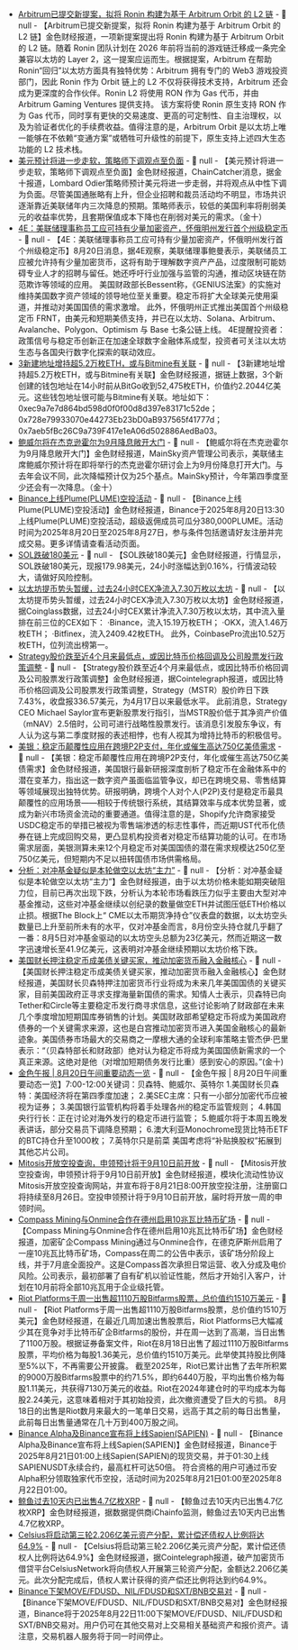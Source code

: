 - [Arbitrum已提交新提案，拟将 Ronin 构建为基于 Arbitrum Orbit 的 L2 链](https://crypto.news/arbitrum-submits-proposal-to-build-ronin-l2-as-an-orbit-chain/) - 📰 null - 【Arbitrum已提交新提案，拟将 Ronin 构建为基于 Arbitrum Orbit 的 L2 链】金色财经报道，一项新提案提出将 Ronin 构建为基于 Arbitrum Orbit 的 L2 链。随着 Ronin 团队计划在 2026 年前将当前的游戏链迁移成一条完全兼容以太坊的 Layer 2，这一提案应运而生。根据提案，Arbitrum 在帮助 Ronin“回归”以太坊方面具有独特优势：Arbitrum 拥有专门的 Web3 游戏投资部门，因此 Ronin 作为 Orbit 链上的 L2 不仅将获得技术支持，Arbitrum 还会成为更深度的合作伙伴。Ronin L2 将使用 RON 作为 Gas 代币，并由 Arbitrum Gaming Ventures 提供支持。 
该方案将使 Ronin 原生支持 RON 作为 Gas 代币，同时享有更快的交易速度、更高的可定制性、自主治理权，以及为验证者优化的手续费收益。值得注意的是，Arbitrum Orbit 是以太坊上唯一能够在不依赖“变通方案”或牺牲可升级性的前提下，原生支持上述四大生态功能的 L2 技术栈。
- [美元预计将进一步走软，策略师下调观点至负面]() - 📰 null - 【美元预计将进一步走软，策略师下调观点至负面】金色财经报道，ChainCatcher消息，据金十报道，Lombard Odier策略师预计美元将进一步走弱，并将观点从中性下调为负面。尽管美国通胀略有上升，但企业招聘和裁员活动均不明显，市场共识逐渐靠近美联储年内三次降息的预期。策略师表示，较低的美国利率将削弱美元的收益率优势，且套期保值成本下降也在削弱对美元的需求。（金十）
- [4E：美联储理事称员工应可持有少量加密资产，怀俄明州发行首个州级稳定币]() - 📰 null - 【4E：美联储理事称员工应可持有少量加密资产，怀俄明州发行首个州级稳定币】8月20日消息，据4E观察，美联储理事鲍曼表示，美联储员工应被允许持有少量加密货币，这将有助于理解数字资产产品，过度限制可能妨碍专业人才的招聘与留任。她还呼吁行业加强与监管的沟通，推动区块链在防范欺诈等领域的应用。 
美国财政部长Bessent称，《GENIUS法案》的实施对维持美国数字资产领域的领导地位至关重要。稳定币将扩大全球美元使用渠道，并推动对美国国债的需求激增。 
此外，怀俄明州正式推出美国首个州级稳定币 FRNT，由美元和短期美债支持，并已在以太坊、Solana、Arbitrum、Avalanche、Polygon、Optimism 与 Base 七条公链上线。 
4E提醒投资者：政策信号与稳定币创新正在加速全球数字金融体系成型，投资者可关注以太坊生态与各国央行数字化探索的联动效应。
- [3新建地址增持超5.2万枚ETH，或与Bitmine有关联](https://x.com/OnchainLens/status/1957834224259715116) - 📰 null - 【3新建地址增持超5.2万枚ETH，或与Bitmine有关联】金色财经报道，据链上数据，3个新创建的钱包地址在14小时前从BitGo收到52,475枚ETH，价值约2.2044亿美元。这些钱包地址很可能与Bitmine有关联。地址如下： 
0xec9a7e7d864bd598d0f0f00d8d397e83171c52de； 
0x728e79933070e44273Eb23bD0aB937565f41777d； 
0x7aeb5fBc26C9a739F417e1eA06d502886AedBa03。
- [鲍威尔将在杰克逊霍尔为9月降息敞开大门]() - 📰 null - 【鲍威尔将在杰克逊霍尔为9月降息敞开大门】金色财经报道，MainSky资产管理公司表示，美联储主席鲍威尔预计将在即将举行的杰克逊霍尔研讨会上为9月份降息打开大门。与去年会议不同，此次降幅预计仅为25个基点。MainSky预计，今年第四季度至少还会有一次降息。（金十）
- [Binance上线Plume(PLUME)空投活动](https://www.binance.com/zh-CN/support/announcement/detail/73627a3e1987427bb2c090b62a8e346f) - 📰 null - 【Binance上线Plume(PLUME)空投活动】金色财经报道，Binance于2025年8月20日13:30上线Plume(PLUME)空投活动，超级返佣成员可瓜分380,000PLUME。活动时间为2025年8月20日至2025年8月27日，参与条件包括邀请好友注册并完成交易。更多详情请查看活动页面。
- [SOL跌破180美元]() - 📰 null - 【SOL跌破180美元】金色财经报道，行情显示，SOL跌破180美元，现报179.98美元，24小时涨幅达到0.16%，行情波动较大，请做好风险控制。
- [以太坊提币势头暂缓，过去24小时CEX净流入7.30万枚以太坊](https://www.coinglass.com/zh/Balance) - 📰 null - 【以太坊提币势头暂缓，过去24小时CEX净流入7.30万枚以太坊】金色财经报道，据Coinglass数据，过去24小时CEX累计净流入7.30万枚以太坊，其中流入量排在前三位的CEX如下： 
·Binance，流入15.19万枚ETH； 
·OKX，流入1.46万枚ETH； 
·Bitfinex，流入2409.42枚ETH。 
此外，CoinbasePro流出10.52万枚ETH，位列流出榜第一。
- [Strategy股价跌至近4个月来最低点，或因比特币价格回调及公司股票发行政策调整](https://cointelegraph.com/news/michael-saylor-strategy-stock-price-low-equity-atm-guidance-community-bitcoin) - 📰 null - 【Strategy股价跌至近4个月来最低点，或因比特币价格回调及公司股票发行政策调整】金色财经报道，据Cointelegraph报道，或因比特币价格回调及公司股票发行政策调整，Strategy（MSTR）股价昨日下跌7.43%，收盘报336.57美元，为4月17日以来最低水平。 
此前消息，Strategy CEO Michael Saylor宣布更新股票发行指引，当MSTR股价低于其净资产价值（mNAV）2.5倍时，公司可进行战略性股票发行。该消息引发股东争议，有人认为这与第二季度财报的表述相悖，也有人视其为增持比特币的积极信号。
- [美银：稳定币颠覆性应用在跨境P2P支付，年化或催生高达750亿美债需求]() - 📰 null - 【美银：稳定币颠覆性应用在跨境P2P支付，年化或催生高达750亿美债需求】金色财经报道，美国银行最新研报深度剖析了稳定币在金融体系中的潜在变革力，指出这一数字资产虽面临监管争议，却已在跨境交易、零售结算等领域展现出独特优势。研报明确，跨境个人对个人(P2P)支付是稳定币最具颠覆性的应用场景——相较于传统银行系统，其结算效率与成本优势显著，或成为新兴市场资金流动的重要通道。值得注意的是，Shopify允许商家接受USDC稳定币的举措已被视为零售端渗透的标志性事件，而近期UST代币化债券在链上完成回购交易，更凸显机构投资者对稳定币结算功能的认可。在市场需求层面，美银测算未来12个月稳定币对美国国债的潜在需求规模达250亿至750亿美元，但短期内不足以扭转国债市场供需格局。
- [分析：对冲基金疑似是本轮做空以太坊“主力”](https://bitcoinist.com/hedge-fund-hanno-posizioni-short-su-ethereum-sta-arrivando-uno-short-squeeze/) - 📰 null - 【分析：对冲基金疑似是本轮做空以太坊“主力”】金色财经报道，由于以太坊价格未能如期突破阻力位，目前已再次出现下跌，分析认为本轮市场看跌压力似乎主要由大型对冲基金推动，这些对冲基金继续以创纪录的数量做空ETH并试图压低ETH价格以止损。根据The Block上“ CME以太币期货净持仓”仪表盘的数据，以太坊空头数量已上升至前所未有的水平，仅对冲基金而言，8月份空头持仓就几乎翻了一番：8月5日对冲基金驱动的以太坊空头总额为23亿美元，然而近期这一数字迅速增长至41.9亿美元，这表明对冲基金继续预期以太坊价格下跌。
- [美国财长押注稳定币成美债关键买家，推动加密货币融入金融核心]() - 📰 null - 【美国财长押注稳定币成美债关键买家，推动加密货币融入金融核心】金色财经报道，美国财长贝森特押注加密货币行业将成为未来几年美国国债的关键买家，目前美国政府正寻求支撑海量新国债的需求。知情人士表示，贝森特已向Tether和Circle等主要稳定币发行商寻求信息，这些讨论影响了财政部在未来几个季度增加短期国库券销售的计划。美国财政部希望稳定币将成为美国政府债券的一个关键需求来源，这也是白宫推动加密货币进入美国金融核心的最新迹象。美国债券市场最大的交易商之一摩根大通的全球利率策略主管杰伊·巴里表示：“（贝森特部长和财政部）绝对认为稳定币将成为美国国债新需求的一个真正来源。这绝对是他（对增加短期债务发行比重）感到安心的原因。”(金十)
- [金色午报 | 8月20日午间重要动态一览]() - 📰 null - 【金色午报 | 8月20日午间重要动态一览】7:00-12:00关键词：贝森特、鲍威尔、英特尔 
1.美国财长贝森特：美国经济将在第四季度加速； 
2.美SEC主席：只有一小部分加密代币应被视为证券； 
3.美国银行监管机构将着手处理各州的稳定币监管规则； 
4.韩国央行行长：正在讨论对海外发行的稳定币进行监管； 
5.鲍威尔将于本周五晚发表讲话，部分交易员下调降息预期； 
6.澳大利亚Monochrome现货比特币ETF的BTC持仓升至1000枚； 
7.英特尔只是前菜 美国考虑将“补贴换股权”拓展到其他芯片公司。
- [Mitosis开放空投查询，申领预计将于9月10日前开放](https://x.com/MitosisFdn/status/1958003796598313134) - 📰 null - 【Mitosis开放空投查询，申领预计将于9月10日前开放】金色财经报道，模块化流动性协议Mitosis开放空投查询网站，并宣布将于8月21日8:00开放空投注册，注册窗口将持续至8月26日。空投申领预计将于9月10日前开放，届时将开放一周的申领时间。
- [Compass Mining与Onmine合作在德州启用10兆瓦比特币矿场](https://theminermag.com/news/2025-08-19/compass-bitcoin-texas-onmine) - 📰 null - 【Compass Mining与Onmine合作在德州启用10兆瓦比特币矿场】金色财经报道，加密矿企Compass Mining通过与Onmine合作，在德克萨斯州启用了一座10兆瓦比特币矿场，Compass在周二的公告中表示，该矿场分阶段上线，并于7月底全面投产。这是Compass首次承担日常运营、收入分成及电价风险。公司表示，最初部署了自有矿机以验证性能，然后才开始引入客户，计划在10月前将全部10兆瓦用于企业级托管。
- [Riot Platforms于周一出售超1110万股Bitfarms股票，总价值约1510万美元](https://theminermag.com/news/2025-08-19/riot-bitfarms-offload) - 📰 null - 【Riot Platforms于周一出售超1110万股Bitfarms股票，总价值约1510万美元】金色财经报道，在最近几周加速出售股票后，Riot Platforms已大幅减少其在竞争对手比特币矿企Bitfarms的股份，并在周一达到了高潮，当日出售了1100万股。根据证券备案文件，Riot在8月18日出售了超过1110万股Bitfarms股票，平均价格为每股1.36美元，总价值约1510万美元。此举使其持股比例降至5%以下，不再需要公开披露。 
截至2025年，Riot已累计出售了去年所积累的9000万股Bitfarms股票中的约71.5%，即约6440万股，平均出售价格为每股1.11美元，共获得7130万美元的收益。Riot在2024年建仓时的平均成本为每股2.24美元，这意味着相对于其初始投资，此次撤资遭受了巨大的亏损。 
8月18日的出售是Riot数月来最大的一笔单日交易，远高于其之前的每日出售量，此前每日出售量通常在几十万到400万股之间。
- [Binance Alpha及Binance宣布将上线Sapien(SAPIEN)](https://www.binance.com/zh-CN/support/announcement/detail/5131dd5b00c64977b10f402337850cd2) - 📰 null - 【Binance Alpha及Binance宣布将上线Sapien(SAPIEN)】金色财经报道，Binance于2025年8月21日01:00上线Sapien(SAPIEN)的现货交易，并于01:30上线SAPIENUSDT永续合约，最高杠杆可达50倍。 
符合资格的用户可通过币安Alpha积分领取独家代币空投，活动时间为2025年8月21日01:00至2025年8月22日01:00。
- [鲸鱼过去10天内已出售4.7亿枚XRP](https://x.com/ali_charts/status/1958001795311284569) - 📰 null - 【鲸鱼过去10天内已出售4.7亿枚XRP】金色财经报道，据数据提供商iChainfo监测，鲸鱼过去10天内已出售4.7亿枚XRP。
- [Celsius将启动第三轮2.206亿美元资产分配，累计偿还债权人比例将达64.9%](https://x.com/Cointelegraph/status/1957993669165813917) - 📰 null - 【Celsius将启动第三轮2.206亿美元资产分配，累计偿还债权人比例将达64.9%】金色财经报道，据Cointelegraph报道，破产加密货币借贷平台CelsiusNetwork将向债权人开展第三轮资产分配，金额达2.206亿美元。此次分配完成后，债权人累计获得的资产偿还比例将达到约64.9%。
- [Binance下架MOVE/FDUSD、NIL/FDUSD和SXT/BNB交易对](https://www.binance.com/zh-CN/support/announcement/detail/c62d1ed9054b4a70b2ecbe0af01e50bb) - 📰 null - 【Binance下架MOVE/FDUSD、NIL/FDUSD和SXT/BNB交易对】金色财经报道，Binance将于2025年8月22日11:00下架MOVE/FDUSD、NIL/FDUSD和SXT/BNB交易对。用户仍可在其他交易对上交易相关基础资产和报价资产。请注意，交易机器人服务将于同一时间停止。

